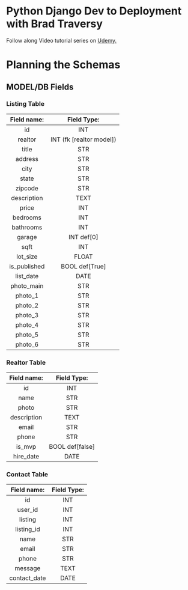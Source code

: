 # Python Django Dev to Deployment with Brad Traversy

Follow along Video tutorial series on <a href="https://www.udemy.com/course/python-django-dev-to-deployment/">Udemy.</a>

# Planning the Schemas

## MODEL/DB Fields

### Listing Table

|Field name:|Field Type:|
|:---:|:---:|
|id|INT|
|realtor|INT (fk [realtor model])|
|title|STR|
|address|STR|
|city|STR|
|state|STR|
|zipcode|STR|
|description|TEXT|
|price|INT|
|bedrooms|INT|
|bathrooms|INT|
|garage|INT def[0]|
|sqft|INT|
|lot_size|FLOAT|
|is_published|BOOL def[True]|
|list_date|DATE|
|photo_main|STR|
|photo_1|STR|
|photo_2|STR|
|photo_3|STR|
|photo_4|STR|
|photo_5|STR|
|photo_6|STR|

### Realtor Table

|Field name:|Field Type:|
|:---:|:---:|
|id|INT|
|name|STR|
|photo|STR|
|description|TEXT|
|email|STR|
|phone|STR|
|is_mvp|BOOL def[false]|
|hire_date|DATE|

### Contact Table

|Field name:|Field Type:|
|:---:|:---:|
|id|INT|
|user_id|INT|
|listing|INT|
|listing_id|INT|
|name|STR|
|email|STR|
|phone|STR|
|message|TEXT|
|contact_date|DATE|